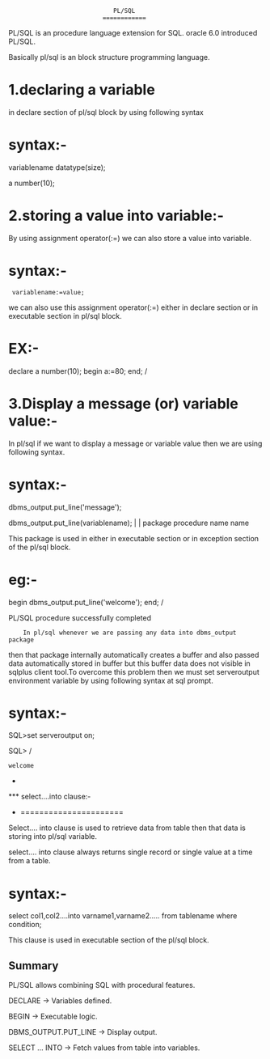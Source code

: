 
            
                                 PL/SQL
                              ============

PL/SQL is an procedure language extension for SQL. oracle 6.0
 introduced PL/SQL.

Basically pl/sql is an block structure programming language.


1.declaring a variable
======================

  in declare section of pl/sql block by using following syntax

syntax:-
=======
variablename datatype(size);

a number(10);



2.storing a value into variable:-
================================

   By using assignment operator(:=) we can also store a value
into variable.


syntax:-
=======
     variablename:=value;

   we can also use this assignment operator(:=) either in declare
section or in executable section in pl/sql block.

EX:-
===
declare
a number(10);
begin
a:=80;
end;
/

3.Display a message (or) variable value:-
======================================

   In pl/sql if we want to display a message or variable value then
we are using following syntax.

syntax:-
=======
dbms_output.put_line('message');

dbms_output.put_line(variablename);
    |          |
package      procedure
name         name

   This package is used in either in executable section or in exception
section of the pl/sql block.

eg:-
===
begin
dbms_output.put_line('welcome');
end;
/

PL/SQL procedure successfully completed

        In pl/sql whenever we are passing any data into dbms_output package 
then that package internally automatically creates a buffer and also passed data automatically stored in buffer but this buffer data does not visible in sqlplus client tool.To overcome this problem then we must set serveroutput environment variable by using following syntax at sql prompt. 

syntax:-
=======
SQL>set serveroutput on;

SQL> /

    welcome


 *
*** select....into clause:- 
 *  ======================

   Select.... into clause is used to retrieve data from table then that 
data is storing into pl/sql variable.

  select.... into clause always returns single record or single value
at a time from a table.

syntax:-
=======
select col1,col2....into varname1,varname2.....
from tablename
where condition;

 This clause is used in executable section of the pl/sql block.
 ## Summary

PL/SQL allows combining SQL with procedural features.

DECLARE → Variables defined.

BEGIN → Executable logic.

DBMS_OUTPUT.PUT_LINE → Display output.

SELECT ... INTO → Fetch values from table into variables. 
